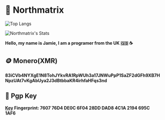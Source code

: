 # 🗻 Northmatrix

![Top Langs](https://github-readme-stats.vercel.app/api/top-langs/?username=northmatrix&theme=onedark&layout=donut)

![Northmatrix's Stats](https://github-readme-stats.vercel.app/api?username=northmatrix&show_icons=true&theme=onedark)

**Hello, my name is Jamie, I am a programer from the UK 🇬🇧 ☕️**
## 🪙 Monero(XMR)
**83iCVb4NYXgE1N8TohJYkvRA1RpWUh3a17JNWuPpP1SaZF2dGFh9XB7HNpzUAt7vKgAbUya2J3dBtbbaKR4irhfaHFqs3nd**
## 🔐 Pgp Key
**[Key](https://raw.githubusercontent.com/northmatrix/NorthMatrix/refs/heads/main/public-key.asc) Fingerprint: 7607 76D4 DE0C 6F04 28DD DAD8 4C1A 2194 695C 1AF6**
